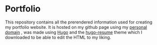 # Portfolio

This repository contains all the prerendered information used for creating my portfolio website. 
It is hosted on my github page using my [personal domain](estfean.co) , was made using [Hugo](https://gohugo.io/) and the [hugo-resume](https://github.com/eddiewebb/hugo-resume) theme which I downloaded to be able to edit the HTML to my liking.
